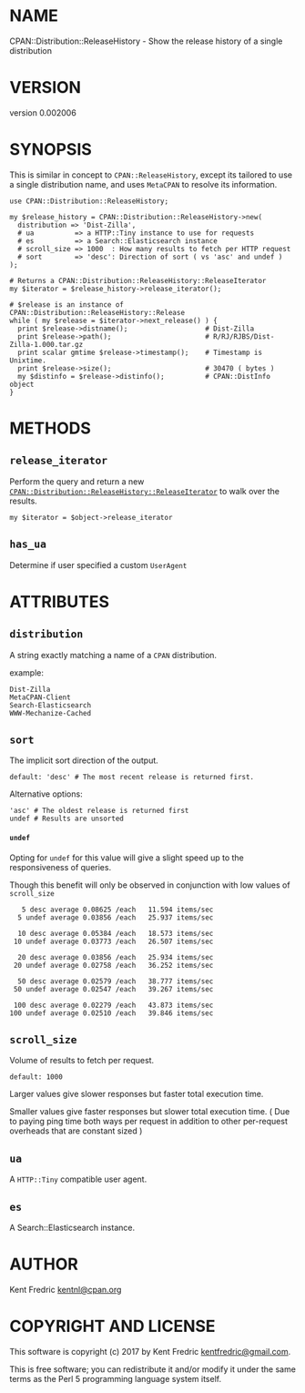 # NAME

CPAN::Distribution::ReleaseHistory - Show the release history of a single distribution

# VERSION

version 0.002006

# SYNOPSIS

This is similar in concept to `CPAN::ReleaseHistory`, except its tailored to use a single distribution name, and uses
`MetaCPAN` to resolve its information.

    use CPAN::Distribution::ReleaseHistory;

    my $release_history = CPAN::Distribution::ReleaseHistory->new(
      distribution => 'Dist-Zilla',
      # ua          => a HTTP::Tiny instance to use for requests
      # es          => a Search::Elasticsearch instance
      # scroll_size => 1000  : How many results to fetch per HTTP request
      # sort        => 'desc': Direction of sort ( vs 'asc' and undef )
    );

    # Returns a CPAN::Distribution::ReleaseHistory::ReleaseIterator
    my $iterator = $release_history->release_iterator();

    # $release is an instance of CPAN::Distribution::ReleaseHistory::Release
    while ( my $release = $iterator->next_release() ) {
      print $release->distname();                   # Dist-Zilla
      print $release->path();                       # R/RJ/RJBS/Dist-Zilla-1.000.tar.gz
      print scalar gmtime $release->timestamp();    # Timestamp is Unixtime.
      print $release->size();                       # 30470 ( bytes )
      my $distinfo = $release->distinfo();          # CPAN::DistInfo object
    }

# METHODS

## `release_iterator`

Perform the query and return a new
[`CPAN::Distribution::ReleaseHistory::ReleaseIterator`](https://metacpan.org/pod/CPAN::Distribution::ReleaseHistory::ReleaseIterator) to walk over
the results.

    my $iterator = $object->release_iterator

## `has_ua`

Determine if user specified a custom `UserAgent`

# ATTRIBUTES

## `distribution`

A string exactly matching a name of a `CPAN` distribution.

example:

    Dist-Zilla
    MetaCPAN-Client
    Search-Elasticsearch
    WWW-Mechanize-Cached

## `sort`

The implicit sort direction of the output.

    default: 'desc' # The most recent release is returned first.

Alternative options:

    'asc' # The oldest release is returned first
    undef # Results are unsorted

#### `undef`

Opting for `undef` for this value will give a slight speed up to the responsiveness of queries.

Though this benefit will only be observed in conjunction with low values of `scroll_size`

       5 desc average 0.08625 /each   11.594 items/sec
      5 undef average 0.03856 /each   25.937 items/sec

      10 desc average 0.05384 /each   18.573 items/sec
     10 undef average 0.03773 /each   26.507 items/sec

      20 desc average 0.03856 /each   25.934 items/sec
     20 undef average 0.02758 /each   36.252 items/sec

      50 desc average 0.02579 /each   38.777 items/sec
     50 undef average 0.02547 /each   39.267 items/sec

     100 desc average 0.02279 /each   43.873 items/sec
    100 undef average 0.02510 /each   39.846 items/sec

## `scroll_size`

Volume of results to fetch per request.

    default: 1000

Larger values give slower responses but faster total execution time.

Smaller values give faster responses but slower total execution time. ( Due to paying ping time both ways per request in
addition to other per-request overheads that are constant sized )

## `ua`

A `HTTP::Tiny` compatible user agent.

## `es`

A Search::Elasticsearch instance.

# AUTHOR

Kent Fredric <kentnl@cpan.org>

# COPYRIGHT AND LICENSE

This software is copyright (c) 2017 by Kent Fredric <kentfredric@gmail.com>.

This is free software; you can redistribute it and/or modify it under
the same terms as the Perl 5 programming language system itself.
